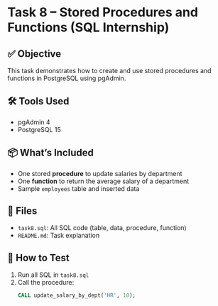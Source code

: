 # Task 8 – Stored Procedures and Functions (SQL Internship)

## ✅ Objective
This task demonstrates how to create and use stored procedures and functions in PostgreSQL using pgAdmin.

## 🛠 Tools Used
- pgAdmin 4
- PostgreSQL 15

## 📦 What’s Included
- One stored **procedure** to update salaries by department
- One **function** to return the average salary of a department
- Sample `employees` table and inserted data

## 📁 Files
- `task8.sql`: All SQL code (table, data, procedure, function)
- `README.md`: Task explanation

## 🧪 How to Test
1. Run all SQL in `task8.sql`
2. Call the procedure:
   ```sql
   CALL update_salary_by_dept('HR', 10);

